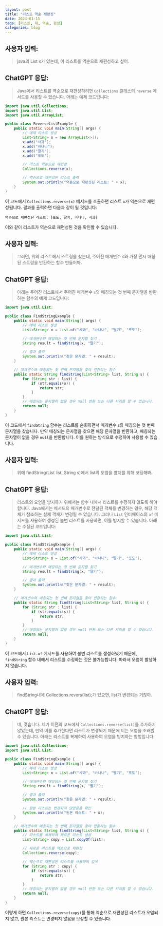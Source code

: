 ```yaml
---
layout: post
title: "리스트 역순 재편성"
date: 2024-01-15
tags: [리스트, 재, 역순, 편성]
categories: blog
---
```


## 사용자 입력:
> java의 List<String> x가 있는데,    이 리스트를 역순으로 재편성하고 싶어.

## ChatGPT 응답:
> Java에서 리스트를 역순으로 재편성하려면 `Collections` 클래스의 `reverse` 메서드를 사용할 수 있습니다. 아래는 예제 코드입니다:

```java
import java.util.Collections;
import java.util.List;
import java.util.ArrayList;

public class ReverseListExample {
    public static void main(String[] args) {
        // 예제 리스트 생성
        List<String> x = new ArrayList<>();
        x.add("사과");
        x.add("바나나");
        x.add("딸기");
        x.add("포도");

        // 리스트 역순으로 재편성
        Collections.reverse(x);

        // 역순으로 재편성된 리스트 출력
        System.out.println("역순으로 재편성된 리스트: " + x);
    }
}
```

이 코드에서 `Collections.reverse(x)` 메서드를 호출하면 리스트 `x`가 역순으로 재편성됩니다. 결과를 출력하면 다음과 같이 될 것입니다:

```
역순으로 재편성된 리스트: [포도, 딸기, 바나나, 사과]
```

이와 같이 리스트가 역순으로 재편성된 것을 확인할 수 있습니다.

## 사용자 입력:
> 그러면, 위의 리스트에서 스트링을 찾는데, 주어진 매개변수 s와  가장 먼저 매칭된 스트링을 반환하는 함수 만들어봐.

## ChatGPT 응답:
> 아래는 주어진 리스트에서 주어진 매개변수 `s`와 매칭되는 첫 번째 문자열을 반환하는 함수의 예제 코드입니다:

```java
import java.util.List;

public class FindStringExample {
    public static void main(String[] args) {
        // 예제 리스트 생성
        List<String> x = List.of("사과", "바나나", "딸기", "포도");

        // 매개변수와 매칭되는 첫 번째 문자열 찾기
        String result = findString(x, "딸기");

        // 결과 출력
        System.out.println("찾은 문자열: " + result);
    }

    // 매개변수와 매칭되는 첫 번째 문자열을 찾아 반환하는 함수
    public static String findString(List<String> list, String s) {
        for (String str : list) {
            if (str.equals(s)) {
                return str;
            }
        }
        // 매칭되는 문자열이 없을 경우 null 반환 또는 다른 처리를 할 수 있습니다.
        return null;
    }
}
```

이 코드에서 `findString` 함수는 리스트를 순회하면서 매개변수 `s`와 매칭되는 첫 번째 문자열을 찾습니다. 만약 매칭되는 문자열을 찾으면 해당 문자열을 반환하고, 매칭되는 문자열이 없을 경우 `null`을 반환합니다. 이를 원하는 방식으로 수정하여 사용할 수 있습니다.

## 사용자 입력:
> 위에 findString(List<String> list, String s)에서 list의 오염을 방지를 위해 코딩해봐.

## ChatGPT 응답:
> 리스트의 오염을 방지하기 위해서는 함수 내에서 리스트를 수정하지 않도록 해야 합니다. Java에서는 메서드의 매개변수로 전달된 객체를 변경하는 경우, 해당 객체가 참조하는 실제 객체가 변경될 수 있습니다. 그러나 `List` 인터페이스의 `of` 메서드를 사용하여 생성된 불변 리스트를 사용하면, 이를 방지할 수 있습니다. 아래는 수정된 코드입니다:

```java
import java.util.List;

public class FindStringExample {
    public static void main(String[] args) {
        // 예제 리스트 생성
        List<String> x = List.of("사과", "바나나", "딸기", "포도");

        // 매개변수와 매칭되는 첫 번째 문자열 찾기
        String result = findString(x, "딸기");

        // 결과 출력
        System.out.println("찾은 문자열: " + result);
    }

    // 매개변수와 매칭되는 첫 번째 문자열을 찾아 반환하는 함수
    public static String findString(List<String> list, String s) {
        for (String str : list) {
            if (str.equals(s)) {
                return str;
            }
        }
        // 매칭되는 문자열이 없을 경우 null 반환 또는 다른 처리를 할 수 있습니다.
        return null;
    }
}
```

이 코드에서 `List.of` 메서드를 사용하여 불변 리스트를 생성하였기 때문에, `findString` 함수 내에서 리스트를 수정하는 것은 불가능합니다. 따라서 오염이 발생하지 않습니다.

## 사용자 입력:
> findString내에 Collections.revers(list);가 있으면, list가 변경되는 거잖아.

## ChatGPT 응답:
> 네, 맞습니다. 제가 이전의 코드에서 `Collections.reverse(list)`를 추가하지 않았는데, 만약 이를 추가한다면 리스트가 변경되기 때문에 이는 오염을 초래할 수 있습니다. 아래는 리스트를 복제하여 사용하여 오염을 방지하는 방법입니다:

```java
import java.util.Collections;
import java.util.List;

public class FindStringExample {
    public static void main(String[] args) {
        // 예제 리스트 생성
        List<String> x = List.of("사과", "바나나", "딸기", "포도");

        // 매개변수와 매칭되는 첫 번째 문자열 찾기
        String result = findString(x, "딸기");

        // 결과 출력
        System.out.println("찾은 문자열: " + result);

        // 원본 리스트는 변경되지 않았음을 확인
        System.out.println("원본 리스트: " + x);
    }

    // 매개변수와 매칭되는 첫 번째 문자열을 찾아 반환하는 함수
    public static String findString(List<String> list, String s) {
        // 리스트를 복제하여 새로운 리스트 생성
        List<String> copy = List.copyOf(list);

        // 새로운 리스트를 역순으로 재편성
        Collections.reverse(copy);

        // 역순으로 재편성된 리스트를 사용하여 검색
        for (String str : copy) {
            if (str.equals(s)) {
                return str;
            }
        }
        // 매칭되는 문자열이 없을 경우 null 반환 또는 다른 처리를 할 수 있습니다.
        return null;
    }
}
```

이렇게 하면 `Collections.reverse(copy)`를 통해 역순으로 재편성된 리스트가 오염되지 않고, 원본 리스트는 변경되지 않음을 보장할 수 있습니다.

